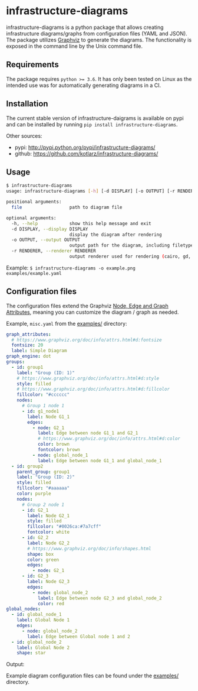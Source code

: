 # infrastructure-diagrams

infrastructure-diagrams is a python package that allows creating infrastructure diagrams/graphs from configuration files (YAML and JSON). The package utilizes [Graphviz](https://www.graphviz.org/) to generate the diagrams. The functionality is exposed in the command line by the Unix command file.

## Requirements

The package requires `python >= 3.6`.
It has only been tested on Linux as the intended use was for automatically generating diagrams in a CI.

## Installation

The current stable version of infrastructure-daigrams is available on pypi and can be installed by running `pip install infrastructure-diagrams`.

Other sources:

- pypi: http://pypi.python.org/pypi/infrastructure-diagrams/
- github: https://github.com/kotlarz/infrastructure-diagrams/

## Usage

```bash
$ infrastructure-diagrams
usage: infrastructure-diagrams [-h] [-d DISPLAY] [-o OUTPUT] [-r RENDERER] file

positional arguments:
  file                  path to diagram file

optional arguments:
  -h, --help            show this help message and exit
  -d DISPLAY, --display DISPLAY
                        display the diagram after rendering
  -o OUTPUT, --output OUTPUT
                        output path for the diagram, including filetype (.svg, .png, etc.)
  -r RENDERER, --renderer RENDERER
                        output renderer used for rendering (cairo, gd, etc.)
```

Example:
`$ infrastructure-diagrams -o example.png examples/example.yaml`

## Configuration files

The configuration files extend the Graphviz [Node, Edge and Graph Attributes](https://www.graphviz.org/doc/info/attrs.html), meaning you can customize the diagram / graph as needed.

Example, `misc.yaml` from the [examples/](https://github.com/kotlarz/infrastructure-diagrams/examples/misc.yaml) directory:

```yaml
graph_attributes:
  # https://www.graphviz.org/doc/info/attrs.html#d:fontsize
  fontsize: 20
  label: Simple Diagram
graph_engine: dot
groups:
  - id: group1
    label: "Group (ID: 1)"
    # https://www.graphviz.org/doc/info/attrs.html#d:style
    style: filled
    # https://www.graphviz.org/doc/info/attrs.html#d:fillcolor
    fillcolor: "#cccccc"
    nodes:
      # Group 1 node 1
      - id: g1_node1
        label: Node G1_1
        edges:
          - node: G2_1
            label: Edge between node G1_1 and G2_1
            # https://www.graphviz.org/doc/info/attrs.html#d:color
            color: brown
            fontcolor: brown
          - node: global_node_1
            label: Edge between node G1_1 and global_node_1
  - id: group2
    parent_group: group1
    label: "Group (ID: 2)"
    style: filled
    fillcolor: "#aaaaaa"
    color: purple
    nodes:
      # Group 2 node 1
      - id: G2_1
        label: Node G2_1
        style: filled
        fillcolor: "#0026ca:#7a7cff"
        fontcolor: white
      - id: G2_2
        label: Node G2_2
        # https://www.graphviz.org/doc/info/shapes.html
        shape: box
        color: green
        edges:
          - node: G2_1
      - id: G2_3
        label: Node G2_3
        edges:
          - node: global_node_2
            label: Edge between node G2_3 and global_node_2
            color: red
global_nodes:
  - id: global_node_1
    label: Global Node 1
    edges:
      - node: global_node_2
        label: Edge between Global node 1 and 2
  - id: global_node_2
    label: Global Node 2
    shape: star
```

Output:

Example diagram configuration files can be found under the [examples/](https://github.com/kotlarz/infrastructure-diagrams/) directory.
